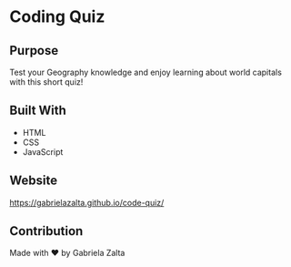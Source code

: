 # Coding Quiz

## Purpose
Test your Geography knowledge and enjoy learning about world capitals with this short quiz!

## Built With
* HTML
* CSS
* JavaScript

## Website
https://gabrielazalta.github.io/code-quiz/


## Contribution
Made with ❤️ by Gabriela Zalta